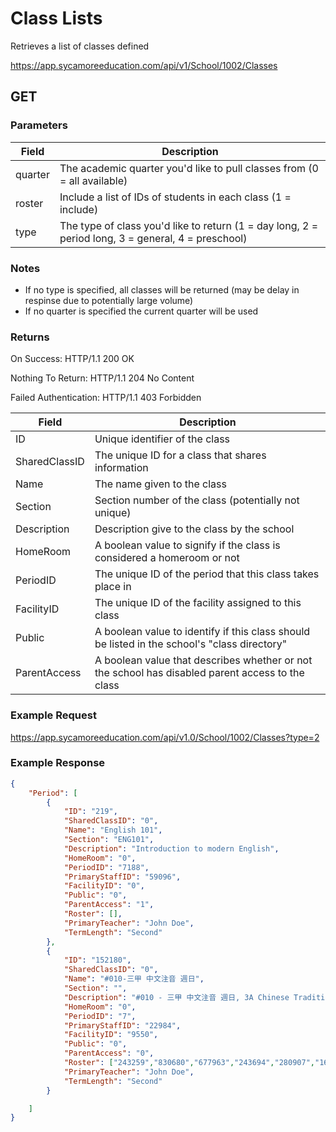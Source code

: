 # Class Lists

Retrieves a list of classes defined

https://app.sycamoreeducation.com/api/v1/School/1002/Classes

## GET

### Parameters

| Field | Description |
|-------|-------------|
| quarter | The academic quarter you'd like to pull classes from (0 = all available) |
| roster | Include a list of IDs of students in each class (1 = include) |
| type | The type of class you'd like to return (1 = day long, 2 = period long, 3 = general, 4 = preschool) |

### Notes
- If no type is specified, all classes will be returned (may be delay in respinse due to potentially large volume)
- If no quarter is specified the current quarter will be used

### Returns

On Success: HTTP/1.1 200 OK

Nothing To Return: HTTP/1.1 204 No Content

Failed Authentication:  HTTP/1.1 403 Forbidden

| Field      | Description |
|------------|-------------|
| ID 	 | Unique identifier of the class |
| SharedClassID  | 	The unique ID for a class that shares information |
| Name  | 	The name given to the class |
| Section  | 	Section number of the class (potentially not unique) |
| Description  | 	Description give to the class by the school |
| HomeRoom  | 	A boolean value to signify if the class is considered a homeroom or not |
| PeriodID  | 	The unique ID of the period that this class takes place in |
| FacilityID  | 	The unique ID of the facility assigned to this class |
| Public  | 	A boolean value to identify if this class should be listed in the school's "class directory" |
| ParentAccess  | 	A boolean value that describes whether or not the school has disabled parent access to the class |

### Example Request

https://app.sycamoreeducation.com/api/v1.0/School/1002/Classes?type=2

### Example Response
```json
{
    "Period": [
        {
            "ID": "219",
            "SharedClassID": "0",
            "Name": "English 101",
            "Section": "ENG101",
            "Description": "Introduction to modern English",
            "HomeRoom": "0",
            "PeriodID": "7188",
            "PrimaryStaffID": "59096",
            "FacilityID": "0",
            "Public": "0",
            "ParentAccess": "1",
            "Roster": [],
            "PrimaryTeacher": "John Doe",
            "TermLength": "Second"
        },
        {
            "ID": "152180",
            "SharedClassID": "0",
            "Name": "#010-三甲 中文注音 週日",
            "Section": "",
            "Description": "#010 - 三甲 中文注音 週日, 3A Chinese Traditional Sunday",
            "HomeRoom": "0",
            "PeriodID": "7",
            "PrimaryStaffID": "22984",
            "FacilityID": "9550",
            "Public": "0",
            "ParentAccess": "0",
            "Roster": ["243259","830680","677963","243694","280907","161662","113168","88534","481","895497"],
            "PrimaryTeacher": "John Doe",
            "TermLength": "Second"
        }

    ]
}
```
